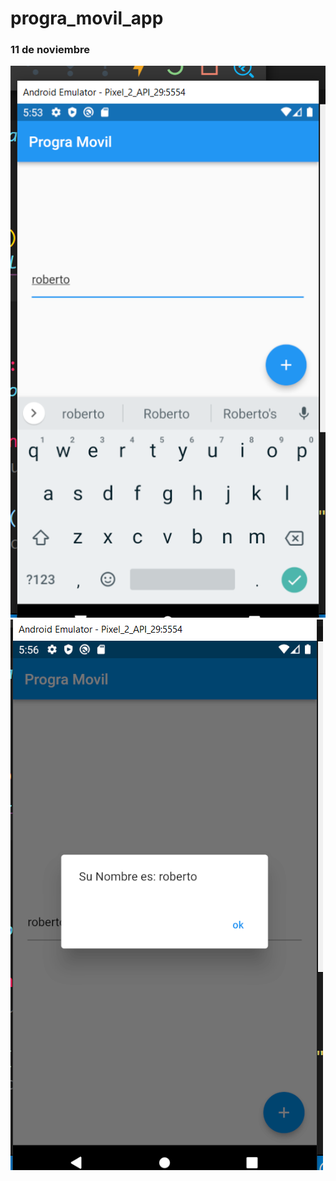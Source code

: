 # progra_movil_app

### 11 de noviembre

![img1](./screenshots/img1.png)
![img3](./screenshots/img2.png)
